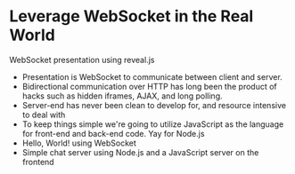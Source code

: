 Leverage WebSocket in the Real World
====================================

WebSocket presentation using reveal.js

- Presentation is WebSocket to communicate between client and server.  
- Bidirectional communication over HTTP has long been the product of hacks such as hidden iframes, AJAX, and long polling.
- Server-end has never been clean to develop for, and resource intensive to deal with
- To keep things simple we're going to utilize JavaScript as the language for front-end and back-end code.  Yay for Node.js
- Hello, World! using WebSocket
- Simple chat server using Node.js and a JavaScript server on the frontend
